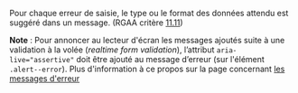 Pour chaque erreur de saisie, le type ou le format des données attendu est suggéré dans un message. (RGAA critère [11.11](https://accessibilite.public.lu/fr/rgaa4.1.2/criteres.html#crit-11-11))

**Note** : Pour annoncer au lecteur d'écran les messages ajoutés suite à une validation à la volée (*realtime form validation*), l’attribut `aria-live="assertive"` doit être ajouté au message d’erreur (sur l'élément `.alert--error`). Plus d'information à ce propos sur la page concernant [les messages d'erreur](https://designsystem.renow.lu/4354d0cc2/p/3259ed-messages-daide-et-derreur/t/83bcc5)
